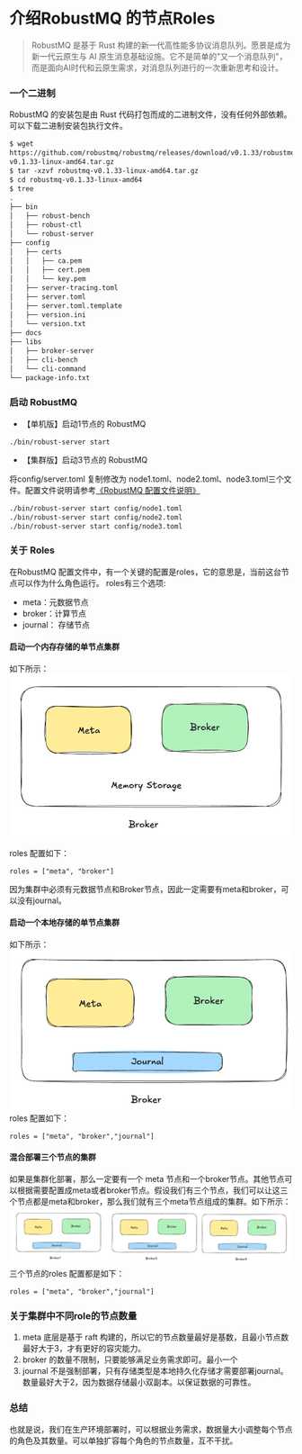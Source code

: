 # 介绍RobustMQ 的节点Roles

> RobustMQ 是基于 Rust 构建的新一代高性能多协议消息队列。愿景是成为新一代云原生与 AI 原生消息基础设施。它不是简单的"又一个消息队列"，而是面向AI时代和云原生需求，对消息队列进行的一次重新思考和设计。

### 一个二进制
RobustMQ 的安装包是由 Rust 代码打包而成的二进制文件，没有任何外部依赖。可以下载二进制安装包执行文件。
```
$ wget https://github.com/robustmq/robustmq/releases/download/v0.1.33/robustmq-v0.1.33-linux-amd64.tar.gz
$ tar -xzvf robustmq-v0.1.33-linux-amd64.tar.gz
$ cd robustmq-v0.1.33-linux-amd64
$ tree
.
├── bin
│   ├── robust-bench
│   ├── robust-ctl
│   └── robust-server
├── config
│   ├── certs
│   │   ├── ca.pem
│   │   ├── cert.pem
│   │   └── key.pem
│   ├── server-tracing.toml
│   ├── server.toml
│   ├── server.toml.template
│   ├── version.ini
│   └── version.txt
├── docs
├── libs
│   ├── broker-server
│   ├── cli-bench
│   └── cli-command
└── package-info.txt

```
### 启动 RobustMQ 

- 【单机版】启动1节点的 RobustMQ
```
./bin/robust-server start
```
- 【集群版】启动3节点的 RobustMQ

将config/server.toml 复制修改为 node1.toml、node2.toml、node3.toml三个文件。配置文件说明请参考[《RobustMQ 配置文件说明》](../Configuration/COMMON.md)

```
./bin/robust-server start config/node1.toml
./bin/robust-server start config/node2.toml
./bin/robust-server start config/node3.toml
```

### 关于 Roles
在RobustMQ 配置文件中，有一个关键的配置是roles，它的意思是，当前这台节点可以作为什么角色运行。 roles有三个选项: 
- meta：元数据节点
- broker：计算节点
- journal： 存储节点

#### 启动一个内存存储的单节点集群
如下所示：
![image](../../images/01.png)

roles 配置如下：
```
roles = ["meta", "broker"]
```

因为集群中必须有元数据节点和Broker节点，因此一定需要有meta和broker，可以没有journal。

#### 启动一个本地存储的单节点集群
如下所示：
![image](../../images/02.png)
roles 配置如下：
```
roles = ["meta", "broker","journal"]
```

#### 混合部署三个节点的集群
如果是集群化部署，那么一定要有一个 meta 节点和一个broker节点。其他节点可以根据需要配置成meta或者broker节点。假设我们有三个节点，我们可以让这三个节点都是meta和broker，那么我们就有三个meta节点组成的集群。如下所示：
![image](../../images/03.png)
三个节点的roles 配置都是如下：
```
roles = ["meta", "broker","journal"]
```
### 关于集群中不同role的节点数量
1. meta 底层是基于 raft 构建的，所以它的节点数量最好是基数，且最小节点数最好大于3，才有更好的容灾能力。
2. broker 的数量不限制，只要能够满足业务需求即可。最小一个
3. journal 不是强制部署，只有存储类型是本地持久化存储才需要部署journal。数量最好大于2，因为数据存储最小双副本。以保证数据的可靠性。

### 总结
也就是说，我们在生产环境部署时，可以根据业务需求，数据量大小调整每个节点的角色及其数量。可以单独扩容每个角色的节点数量，互不干扰。